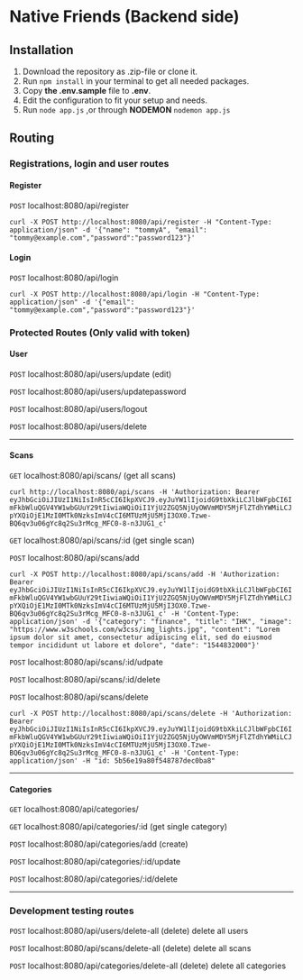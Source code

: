 # Native Friends (Backend side)

## Installation

1.  Download the repository as .zip-file or clone it.
2.  Run `npm install` in your terminal to get all needed packages.
3.  Copy **the .env.sample** file to **.env**.
4.  Edit the configuration to fit your setup and needs.
5.  Run `node app.js` ,or through **NODEMON** `nodemon app.js`

## Routing

### Registrations, login and user routes

#### Register

`POST` localhost:8080/api/register

`curl -X POST http://localhost:8080/api/register -H "Content-Type: application/json" -d '{"name": "tommyA", "email": "tommy@example.com","password":"password123"}'`

#### Login

`POST` localhost:8080/api/login

`curl -X POST http://localhost:8080/api/login -H "Content-Type: application/json" -d '{"email": "tommy@example.com","password":"password123"}'`

### Protected Routes (Only valid with token)

#### User

`POST` localhost:8080/api/users/update (edit)

`POST` localhost:8080/api/users/updatepassword

`POST` localhost:8080/api/users/logout

`POST` localhost:8080/api/users/delete

---

#### Scans

`GET` localhost:8080/api/scans/ (get all scans)

`curl http://localhost:8080/api/scans -H 'Authorization: Bearer eyJhbGciOiJIUzI1NiIsInR5cCI6IkpXVCJ9.eyJuYW1lIjoidG9tbXkiLCJlbWFpbCI6ImFkbWluQGV4YW1wbGUuY29tIiwiaWQiOiI1YjU2ZGQ5NjUyOWVmMDY5MjFlZTdhYWMiLCJpYXQiOjE1MzI0MTk0NzksImV4cCI6MTUzMjU5MjI3OX0.Tzwe-BQ6qv3u06gYc8q2Su3rMcg_MFC0-8-n3JUG1_c'`

`GET` localhost:8080/api/scans/:id (get single scan)

`POST` localhost:8080/api/scans/add

`curl -X POST http://localhost:8080/api/scans/add -H 'Authorization: Bearer eyJhbGciOiJIUzI1NiIsInR5cCI6IkpXVCJ9.eyJuYW1lIjoidG9tbXkiLCJlbWFpbCI6ImFkbWluQGV4YW1wbGUuY29tIiwiaWQiOiI1YjU2ZGQ5NjUyOWVmMDY5MjFlZTdhYWMiLCJpYXQiOjE1MzI0MTk0NzksImV4cCI6MTUzMjU5MjI3OX0.Tzwe-BQ6qv3u06gYc8q2Su3rMcg_MFC0-8-n3JUG1_c' -H 'Content-Type: application/json' -d '{"category": "finance", "title": "IHK", "image": "https://www.w3schools.com/w3css/img_lights.jpg", "content": "Lorem ipsum dolor sit amet, consectetur adipiscing elit, sed do eiusmod tempor incididunt ut labore et dolore", "date": "1544832000"}'`

`POST` localhost:8080/api/scans/:id/udpate

`POST` localhost:8080/api/scans/:id/delete

`POST` localhost:8080/api/scans/delete

`curl -X POST http://localhost:8080/api/scans/delete -H 'Authorization: Bearer eyJhbGciOiJIUzI1NiIsInR5cCI6IkpXVCJ9.eyJuYW1lIjoidG9tbXkiLCJlbWFpbCI6ImFkbWluQGV4YW1wbGUuY29tIiwiaWQiOiI1YjU2ZGQ5NjUyOWVmMDY5MjFlZTdhYWMiLCJpYXQiOjE1MzI0MTk0NzksImV4cCI6MTUzMjU5MjI3OX0.Tzwe-BQ6qv3u06gYc8q2Su3rMcg_MFC0-8-n3JUG1_c' -H 'Content-Type: application/json' -H "id: 5b56e19a80f548787dec0ba8"`

---

#### Categories

`GET` localhost:8080/api/categories/

`GET` localhost:8080/api/categories/:id (get single category)

`POST` localhost:8080/api/categories/add (create)

`POST` localhost:8080/api/categories/:id/update

`POST` localhost:8080/api/categories/:id/delete

---

### Development testing routes

`POST` localhost:8080/api/users/delete-all (delete) delete all users

`POST` localhost:8080/api/scans/delete-all (delete) delete all scans

`POST` localhost:8080/api/categories/delete-all (delete) delete all categories
